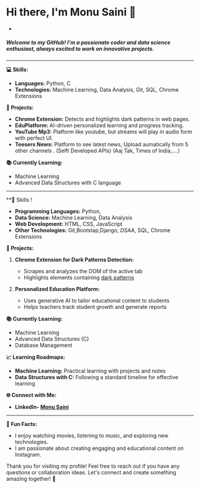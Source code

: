 # Hi there, I'm Monu Saini 👋
-
##### Welcome to my GitHub! I'm a passionate coder and data science enthusiast, always excited to work on innovative projects.

---

**💻 Skills:**
- **Languages:** Python, C
- **Technologies:** Machine Learning, Data Analysis, Git, SQL, Chrome Extensions

**🚀 Projects:**
- **Chrome Extension:** Detects and highlights dark patterns in web pages.
- **EduPlatform:** AI-driven personalized learning and progress tracking.
- **YouTube Mp3:** Platform like youtube, but streams will play in audio form with perfect UI.
- **Teesers News:** Platform to see latest news, Upload aumatically from 5 other channels . (Selft Developed APIs) (Aaj Tak, Times of India,....) 

**📚 Currently Learning:**
- Machine Learning
- Advanced Data Structures with C language

---

**💼 Skills !
- **Programming Languages:** Python,
- **Data Science:** Machine Learning, Data Analysis
- **Web Development:** HTML, CSS, JavaScript
- **Other Technologies:** Git,Bootstap,Django, *DSAA*, SQL, Chrome Extensions

**🚀 Projects:**
1. **Chrome Extension for Dark Patterns Detection:**
   - Scrapes and analyzes the DOM of the active tab
   - Highlights elements containing [dark patterns](https://projectksecure.blogspot.com/2024/06/what-are-deceptive-patterns.html)

2. **Personalized Education Platform:**
   - Uses generative AI to tailor educational content to students
   - Helps teachers track student growth and generate reports


**📚 Currently Learning:**
- Machine Learning
- Advanced Data Structures (C)
- Database Management

**📈 Learning Roadmaps:**
- **Machine Learning:** Practical learning with projects and notes
- **Data Structures with C:** Following a standard timeline for effective learning

**🌐 Connect with Me:**
- **LinkedIn- [Monu Saini](https://www.linkedin.com/in/monupydev)**

---



**🌟 Fun Facts:**
- I enjoy watching movies, listening to music, and exploring new technologies.
- I am passionate about creating engaging and educational content on Instagram.

Thank you for visiting my profile! Feel free to reach out if you have any questions or collaboration ideas. Let's connect and create something amazing together! 🚀
